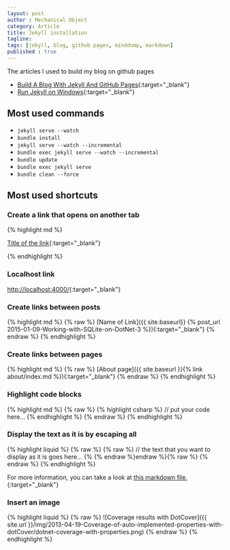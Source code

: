 ```yaml
---
layout: post
author : Mechanical Object
category: Article
title: Jekyll installation
tagline: 
tags: [jekyll, blog, github pages, minddump, markdown]
published : true
---
```

The articles I used to build my blog on github pages

* [Build A Blog With Jekyll And GitHub Pages](http://www.smashingmagazine.com/2014/08/01/build-blog-jekyll-github-pages/){:target="_blank"}
* [Run Jekyll on Windows](http://jekyll-windows.juthilo.com/){:target="_blank"}

<!--more-->

## Most used commands
* ``` jekyll serve --watch ```
* ``` bundle install ``` 
* ``` jekyll serve --watch --incremental ``` 
* ``` bundle exec jekyll serve --watch --incremental ``` 
* ``` bundle update ``` 
* ``` bundle exec jekyll serve ``` 
* ``` bundle clean --force ``` 

## Most used shortcuts

### Create a link that opens on another tab 
{% highlight md %}

[Title of the link](link){:target="_blank"} 

{% endhighlight %}

### Localhost link

 [http://localhost:4000/](http://localhost:4000/){:target="_blank"}

### Create links between posts 

{% highlight md %}
{% raw %}
[Name of Link]({{ site.baseurl}} {% post_url 2015-01-09-Working-with-SQLite-on-DotNet-3 %}){:target="_blank"}
{% endraw %}
{% endhighlight %}

### Create links between pages 

{% highlight md %}
{% raw %}
[About page]({{ site.baseurl }}{% link about/index.md %}){:target="_blank"}
{% endraw %}
{% endhighlight %}


### Highlight code blocks

{% highlight md %}
{% raw %}
{% highlight csharp %}
// put your code here... 
{% endhighlight %}
{% endraw %}
{% endhighlight %}

### Display the text as it is by escaping all

{% highlight liquid %}
{% raw %}
{% raw %}
// the text that you want to display as it is goes here...
{% {% endraw %}endraw %}{% raw %}
{% endraw %}
{% endhighlight %}

For more information, you can take a look at [this markdown file.](https://raw.githubusercontent.com/SLaks/SLaks.Blog/gh-pages/_posts/2013-06-10-jekyll-endraw-in-code.md){:target="_blank"} 

### Insert an image 
{% highlight liquid %}
{% raw %}
![Coverage results with DotCover]({{ site.url }}/img/2013-04-19-Coverage-of-auto-implemented-properties-with-dotCover/dotnet-coverage-with-properties.png)
{% endraw %}
{% endhighlight %}